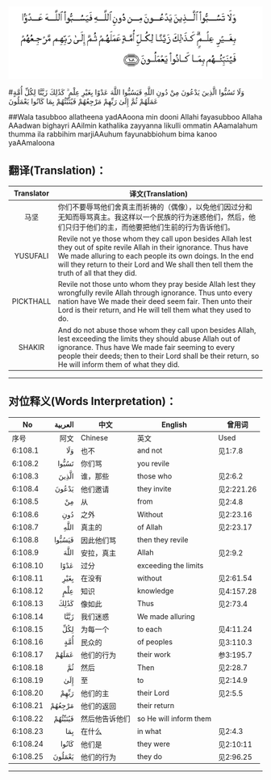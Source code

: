 ![006:108](images/006_108.gif)

#وَلَا تَسُبُّوا الَّذِينَ يَدْعُونَ مِنْ دُونِ اللَّهِ فَيَسُبُّوا اللَّهَ عَدْوًا بِغَيْرِ عِلْمٍ ۗ كَذَٰلِكَ زَيَّنَّا لِكُلِّ أُمَّةٍ عَمَلَهُمْ ثُمَّ إِلَىٰ رَبِّهِمْ مَرْجِعُهُمْ فَيُنَبِّئُهُمْ بِمَا كَانُوا يَعْمَلُونَ 

##Wala tasubboo allatheena yadAAoona min dooni Allahi fayasubboo Allaha AAadwan bighayri AAilmin kathalika zayyanna likulli ommatin AAamalahum thumma ila rabbihim marjiAAuhum fayunabbiohum bima kanoo yaAAmaloona 

## 翻译(Translation)：

| Translator | 译文(Translation)                                            |
| :--------: | ------------------------------------------------------------ |
|    马坚    | 你们不要辱骂他们舍真主而祈祷的（偶像），以免他们因过分和无知而辱骂真主。我这样以一个民族的行为迷惑他们，然后，他们只归于他们的主，而他要把他们生前的行为告诉他们。 |
|  YUSUFALI  | Revile not ye those whom they call upon besides Allah lest they out of spite revile Allah in their ignorance. Thus have We made alluring to each people its own doings. In the end will they return to their Lord and We shall then tell them the truth of all that they did. |
| PICKTHALL  | Revile not those unto whom they pray beside Allah lest they wrongfully revile Allah through ignorance. Thus unto every nation have We made their deed seem fair. Then unto their Lord is their return, and He will tell them what they used to do. |
|   SHAKIR   | And do not abuse those whom they call upon besides Allah, lest exceeding the limits they should abuse Allah out of ignorance. Thus have We made fair seeming to every people their deeds; then to their Lord shall be their return, so He will inform them of what they did. |

---

## 对位释义(Words Interpretation)：

| No   | العربية | 中文    | English | 曾用词 |
| ---- | ------: | ------- | ------- | ------ |
| 序号 |    阿文 | Chinese | 英文    | Used   |
| 6:108.1  | وَلَا     | 也不           | and not                | 见1:7.8    |
| 6:108.2  | تَسُبُّوا   | 你们骂         | you revile             |            |
| 6:108.3  | الَّذِينَ   | 谁，那些       | those who              | 见2:6.2    |
| 6:108.4  | يَدْعُونَ   | 他们邀请       | they invite            | 见2:221.26 |
| 6:108.5  | مِنْ      | 从             | from                   | 见2:4.8    |
| 6:108.6  | دُونِ     | 之外           | Without                | 见2:23.16  |
| 6:108.7  | اللَّهِ    | 真主的         | of Allah               | 见2:23.17  |
| 6:108.8  | فَيَسُبُّوا  | 因此他们骂     | then they revile       |            |
| 6:108.9  | اللَّهَ    | 安拉，真主     | Allah                  | 见2:9.2    |
| 6:108.10 | عَدْوًا    | 过分           | exceeding the limits   |            |
| 6:108.11 | بِغَيْرِ    | 在没有        | without                | 见2:61.54  |
| 6:108.12 | عِلْمٍ     | 知识           | knowledge              | 见4:157.28 |
| 6:108.13 | كَذَٰلِكَ    | 像如此         | Thus                   | 见2:73.4   |
| 6:108.14 | زَيَّنَّا    | 我们迷惑       | We made alluring       |            |
| 6:108.15 | لِكُلِّ     | 为每一个       | to each                | 见4:11.24  |
| 6:108.16 | أُمَّةٍ     | 民众的         | of peoples             | 见3:110.3  |
| 6:108.17 | عَمَلَهُمْ   | 他们的行为     | their work             | 参3:195.7  |
| 6:108.18 | ثُمَّ      | 然后           | Then                   | 见2:28.7   |
| 6:108.19 | إِلَىٰ     | 至             | to                     | 见2:14.9   |
| 6:108.20 | رَبِّهِمْ    | 他们的主       | their Lord             | 见2:5.5    |
| 6:108.21 | مَرْجِعُهُمْ  | 他们的返回     | their return           |            |
| 6:108.22 | فَيُنَبِّئُهُمْ | 然后他告诉他们 | so He will inform them |            |
| 6:108.23 | بِمَا     | 在什么         | in what                | 见2:4.3    |
| 6:108.24 | كَانُوا   | 他们是         | they were              | 见2:10:11  |
| 6:108.25 | يَعْمَلُونَ  | 他们的行为     | they do                | 见2:96.25  |

---
